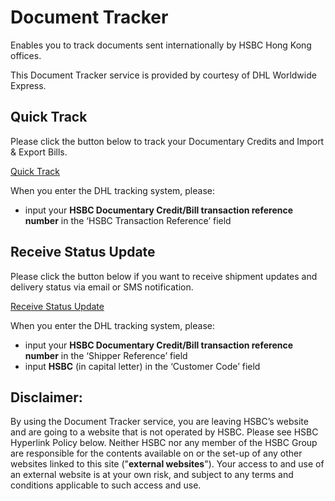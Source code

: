 # Document Tracker

Enables you to track documents sent internationally by HSBC Hong Kong offices.

This Document Tracker service is provided by courtesy of DHL Worldwide Express.

## Quick Track

Please click the button below to track your Documentary Credits and Import & Export Bills.

[Quick Track](http://mrt2.ap.dhl.com/HSBC/)

When you enter the DHL tracking system, please:

* input your **HSBC Documentary Credit/Bill transaction reference number** in the ‘HSBC Transaction Reference’ field

## Receive Status Update

Please click the button below if you want to receive shipment updates and delivery status via email or SMS notification.

[Receive Status Update](https://mrt2.ap.dhl.com/)

When you enter the DHL tracking system, please:

* input your **HSBC Documentary Credit/Bill transaction reference number** in the ‘Shipper Reference’ field
* input **HSBC** (in capital letter) in the ‘Customer Code’ field

## Disclaimer:

By using the Document Tracker service, you are leaving HSBC’s website and are going to a website that is not operated by HSBC. Please see HSBC Hyperlink Policy below. Neither HSBC nor any member of the HSBC Group are responsible for the contents available on or the set-up of any other websites linked to this site ("**external websites**"). Your access to and use of an external website is at your own risk, and subject to any terms and conditions applicable to such access and use.